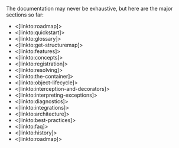 The documentation may never be exhaustive, but here are the major sections so far:

* <[linkto:roadmap]>
* <[linkto:quickstart]>
* <[linkto:glossary]>
* <[linkto:get-structuremap]>
* <[linkto:features]>
* <[linkto:concepts]>
* <[linkto:registration]>
* <[linkto:resolving]>
* <[linkto:the-container]>
* <[linkto:object-lifecycle]>
* <[linkto:interception-and-decorators]>
* <[linkto:interpreting-exceptions]>
* <[linkto:diagnostics]>
* <[linkto:integrations]>
* <[linkto:architecture]>
* <[linkto:best-practices]>
* <[linkto:faq]>
* <[linkto:history]>
* <[linkto:roadmap]>




